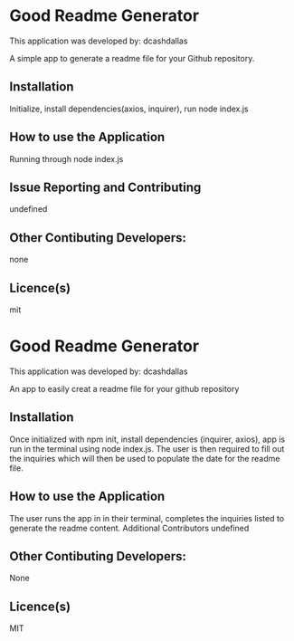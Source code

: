 # Good Readme Generator
This application was developed by: dcashdallas

A simple app to generate a readme file for your Github repository.
## Installation
Initialize, install dependencies(axios, inquirer), run node index.js
## How to use the Application
Running through node index.js
## Issue Reporting and Contributing
undefined
## Other Contibuting Developers:
none
## Licence(s)
mit
# Good Readme Generator
This application was developed by: dcashdallas

An app to easily creat a readme file for your github repository
## Installation
Once initialized with npm init, install dependencies (inquirer, axios), app is run in the terminal using node index.js. The user is then required to fill out the inquiries which will then be used to populate the date for the readme file.
## How to use the Application
The user runs the app in in their terminal, completes the inquiries listed to generate the readme content.
Additional Contributors
undefined
## Other Contibuting Developers:
None
## Licence(s)
MIT
